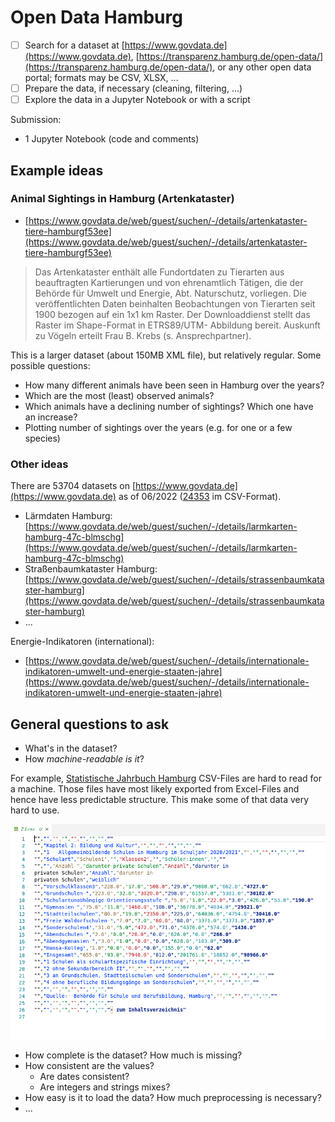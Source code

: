 # Open Data Hamburg

* [ ] Search for a dataset at [https://www.govdata.de](https://www.govdata.de), [https://transparenz.hamburg.de/open-data/](https://transparenz.hamburg.de/open-data/), or any other open data portal; formats may be CSV, XLSX, ...
* [ ] Prepare the data, if necessary (cleaning, filtering, ...)
* [ ] Explore the data in a Jupyter Notebook or with a script

Submission:

* 1 Jupyter Notebook (code and comments)

## Example ideas

### Animal Sightings in Hamburg (Artenkataster)

* [https://www.govdata.de/web/guest/suchen/-/details/artenkataster-tiere-hamburgf53ee](https://www.govdata.de/web/guest/suchen/-/details/artenkataster-tiere-hamburgf53ee)

> Das Artenkataster enthält alle Fundortdaten zu Tierarten aus beauftragten
> Kartierungen und von ehrenamtlich Tätigen, die der Behörde für Umwelt und
> Energie, Abt. Naturschutz, vorliegen. Die veröffentlichten Daten beinhalten
> Beobachtungen von Tierarten seit 1900 bezogen auf ein 1x1 km Raster. Der
> Downloaddienst stellt das Raster im Shape-Format in ETRS89/UTM- Abbildung
> bereit. Auskunft zu Vögeln erteilt Frau B. Krebs (s. Ansprechpartner).

This is a larger dataset (about 150MB XML file), but relatively regular. Some possible questions:

* How many different animals have been seen in Hamburg over the years?
* Which are the most (least) observed animals?
* Which animals have a declining number of sightings? Which one have an increase?
* Plotting number of sightings over the years (e.g. for one or a few species)


### Other ideas

There are 53704 datasets on [https://www.govdata.de](https://www.govdata.de) as of 06/2022 ([24353](https://www.govdata.de/web/guest/suchen/-/searchresult/f/format%3Acsv%2C/s/relevance_desc) im CSV-Format).

* Lärmdaten Hamburg: [https://www.govdata.de/web/guest/suchen/-/details/larmkarten-hamburg-47c-blmschg](https://www.govdata.de/web/guest/suchen/-/details/larmkarten-hamburg-47c-blmschg)
* Straßenbaumkataster Hamburg: [https://www.govdata.de/web/guest/suchen/-/details/strassenbaumkataster-hamburg](https://www.govdata.de/web/guest/suchen/-/details/strassenbaumkataster-hamburg)
* ...

Energie-Indikatoren (international):

* [https://www.govdata.de/web/guest/suchen/-/details/internationale-indikatoren-umwelt-und-energie-staaten-jahre](https://www.govdata.de/web/guest/suchen/-/details/internationale-indikatoren-umwelt-und-energie-staaten-jahre)

## General questions to ask

* What's in the dataset?
* How *machine-readable is it*?

For example, [Statistische Jahrbuch
Hamburg](https://suche.transparenz.hamburg.de/dataset/statistisches-jahrbuch-hamburg-2020-2021)
CSV-Files are hard to read for a machine. Those files have most likely exported
from Excel-Files and hence have less predictable structure. This make some of
that data very hard to use.

![](../../static/hhstatcsv.png)

* How complete is the dataset? How much is missing?
* How consistent are the values?
    * Are dates consistent?
    * Are integers and strings mixes?
* How easy is it to load the data? How much preprocessing is necessary?
* ...

